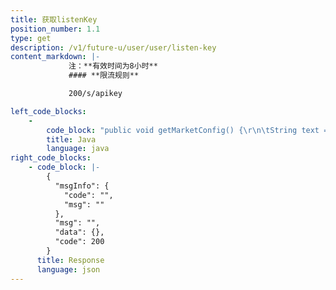 ```yaml
---
title: 获取listenKey
position_number: 1.1
type: get
description: /v1/future-u/user/user/listen-key
content_markdown: |-
             注：**有效时间为8小时**
             #### **限流规则**

             200/s/apikey

left_code_blocks:
    -
        code_block: "public void getMarketConfig() {\r\n\tString text = HttpUtil.get(URL + \"/data/api/user/v1/getMarketConfig\");\r\n\tSystem.out.println(text);\r\n}"
        title: Java
        language: java
right_code_blocks:
    - code_block: |-
        {
          "msgInfo": {
            "code": "",
            "msg": ""
          },
          "msg": "",
          "data": {},
          "code": 200
        }
      title: Response
      language: json
---
```

